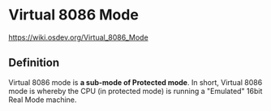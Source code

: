 # Virtual 8086 Mode
https://wiki.osdev.org/Virtual_8086_Mode

## Definition
Virtual 8086 mode is **a sub-mode of Protected mode**. In short, Virtual 8086 mode is whereby the CPU (in protected mode) is running a "Emulated" 16bit Real Mode machine.